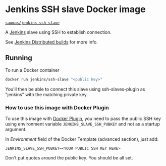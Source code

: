 # Jenkins SSH slave Docker image

[`saumas/jenkins-ssh-slave`](https://hub.docker.com/r/saumas/jenkins-ssh-slave)

A [Jenkins](https://jenkins-ci.org) slave using SSH to establish connection.

See [Jenkins Distributed builds](https://wiki.jenkins-ci.org/display/JENKINS/Distributed+builds) for more info.

## Running

To run a Docker container

```bash
docker run jenkins/ssh-slave "<public key>"
```

You'll then be able to connect this slave using ssh-slaves-plugin as "jenkins" with the matching private key.

### How to use this image with Docker Plugin

To use this image with [Docker Plugin](https://wiki.jenkins-ci.org/display/JENKINS/Docker+Plugin), you need to
pass the public SSH key using environment variable `JENKINS_SLAVE_SSH_PUBKEY` and not as a startup argument.

In _Environment_ field of the Docker Template (advanced section), just add:

    JENKINS_SLAVE_SSH_PUBKEY=<YOUR PUBLIC SSH KEY HERE>

Don't put quotes around the public key. You should be all set.
